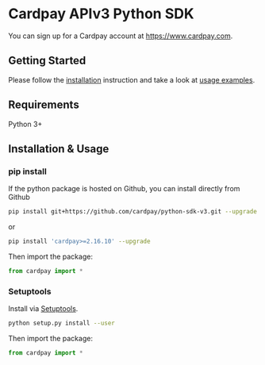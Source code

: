 # Cardpay APIv3 Python SDK

You can sign up for a Cardpay account at https://www.cardpay.com.

## Getting Started

Please follow the [installation](#installation) instruction and take a look at [usage examples](tests).


## Requirements

Python 3+

## Installation & Usage
### pip install

If the python package is hosted on Github, you can install directly from Github

```sh
pip install git+https://github.com/cardpay/python-sdk-v3.git --upgrade
```
or

```sh
pip install 'cardpay>=2.16.10' --upgrade
```

Then import the package:
```python
from cardpay import *
```

### Setuptools

Install via [Setuptools](http://pypi.python.org/pypi/setuptools).

```sh
python setup.py install --user
```

Then import the package:
```python
from cardpay import *
```
